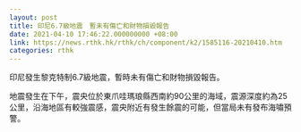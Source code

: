```yaml
---
layout: post
title: 印尼6.7級地震　暫未有傷亡和財物損毀報告
date: 2021-04-10 17:46:22.000000000 +08:00
link: https://news.rthk.hk/rthk/ch/component/k2/1585116-20210410.htm
categories: rthk
---
```


印尼發生黎克特制6.7級地震，暫時未有傷亡和財物損毀報告。

地震發生在下午，震央位於東爪哇瑪琅縣西南約90公里的海域，震源深度約為25公里，沿海地區有較強震感，震央附近有發生餘震的可能，但當局未有發布海嘯預警。
